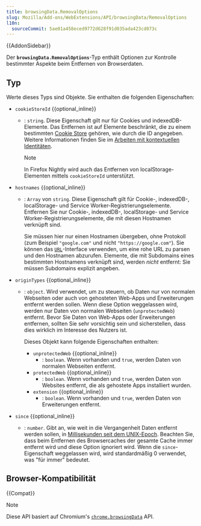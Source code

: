 ```yaml
---
title: browsingData.RemovalOptions
slug: Mozilla/Add-ons/WebExtensions/API/browsingData/RemovalOptions
l10n:
  sourceCommit: 5ae01a458eced9772d628f91d035ada423cd073c
---
```


{{AddonSidebar}}

Der **`browsingData.RemovalOptions`**-Typ enthält Optionen zur Kontrolle bestimmter Aspekte beim Entfernen von Browserdaten.

## Typ

Werte dieses Typs sind Objekte. Sie enthalten die folgenden Eigenschaften:

- `cookieStoreId` {{optional_inline}}

  - : `string`. Diese Eigenschaft gilt nur für Cookies und indexedDB-Elemente. Das Entfernen ist auf Elemente beschränkt, die zu einem bestimmten [Cookie Store](/de/docs/Mozilla/Add-ons/WebExtensions/API/cookies/CookieStore) gehören, wie durch die ID angegeben. Weitere Informationen finden Sie im [Arbeiten mit kontextuellen Identitäten](/de/docs/Mozilla/Add-ons/WebExtensions/Work_with_contextual_identities).

    > [!NOTE]
    > In Firefox Nightly wird auch das Entfernen von localStorage-Elementen mittels `cookieStoreId` unterstützt.

- `hostnames` {{optional_inline}}

  - : `Array` von `string`. Diese Eigenschaft gilt für Cookie-, indexedDB-, localStorage- und Service Worker-Registrierungselemente. Entfernen Sie nur Cookie-, indexedDB-, localStorage- und Service Worker-Registrierungselemente, die mit diesen Hostnamen verknüpft sind.

    Sie müssen hier nur einen Hostnamen übergeben, ohne Protokoll (zum Beispiel `"google.com"` und nicht `"https://google.com"`). Sie können das [`URL`](/de/docs/Web/API/URL)-Interface verwenden, um eine rohe URL zu parsen und den Hostnamen abzurufen. Elemente, die mit Subdomains eines bestimmten Hostnamens verknüpft sind, werden _nicht_ entfernt: Sie müssen Subdomains explizit angeben.

- `originTypes` {{optional_inline}}

  - : `object`. Wird verwendet, um zu steuern, ob Daten nur von normalen Webseiten oder auch von gehosteten Web-Apps und Erweiterungen entfernt werden sollen. Wenn diese Option weggelassen wird, werden nur Daten von normalen Webseiten (`unprotectedWeb`) entfernt. Bevor Sie Daten von Web-Apps oder Erweiterungen entfernen, sollten Sie sehr vorsichtig sein und sicherstellen, dass dies wirklich im Interesse des Nutzers ist.

    Dieses Objekt kann folgende Eigenschaften enthalten:

    - `unprotectedWeb` {{optional_inline}}
      - : `boolean`. Wenn vorhanden und `true`, werden Daten von normalen Webseiten entfernt.
    - `protectedWeb` {{optional_inline}}
      - : `boolean`. Wenn vorhanden und `true`, werden Daten von Websites entfernt, die als gehostete Apps installiert wurden.
    - `extension` {{optional_inline}}
      - : `boolean`. Wenn vorhanden und `true`, werden Daten von Erweiterungen entfernt.

- `since` {{optional_inline}}
  - : `number`. Gibt an, wie weit in die Vergangenheit Daten entfernt werden sollen, in [Millisekunden seit dem UNIX-Epoch]("https://en.wikipedia.org/wiki/Unix_time"). Beachten Sie, dass beim Entfernen des Browsercaches der gesamte Cache immer entfernt wird und diese Option ignoriert wird. Wenn die `since`-Eigenschaft weggelassen wird, wird standardmäßig 0 verwendet, was "für immer" bedeutet.

## Browser-Kompatibilität

{{Compat}}

> [!NOTE]
> Diese API basiert auf Chromium's [`chrome.browsingData`](https://developer.chrome.com/docs/extensions/reference/api/browsingData) API.

<!--
// Copyright 2015 The Chromium Authors. All rights reserved.
//
// Redistribution and use in source and binary forms, with or without
// modification, are permitted provided that the following conditions are
// met:
//
//    * Redistributions of source code must retain the above copyright
// notice, this list of conditions and the following disclaimer.
//    * Redistributions in binary form must reproduce the above
// copyright notice, this list of conditions and the following disclaimer
// in the documentation and/or other materials provided with the
// distribution.
//    * Neither the name of Google Inc. nor the names of its
// contributors may be used to endorse or promote products derived from
// this software without specific prior written permission.
//
// THIS SOFTWARE IS PROVIDED BY THE COPYRIGHT HOLDERS AND CONTRIBUTORS
// "AS IS" AND ANY EXPRESS OR IMPLIED WARRANTIES, INCLUDING, BUT NOT
// LIMITED TO, THE IMPLIED WARRANTIES OF MERCHANTABILITY AND FITNESS FOR
// A PARTICULAR PURPOSE ARE DISCLAIMED. IN NO EVENT SHALL THE COPYRIGHT
// OWNER OR CONTRIBUTORS BE LIABLE FOR ANY DIRECT, INDIRECT, INCIDENTAL,
// SPECIAL, EXEMPLARY, OR CONSEQUENTIAL DAMAGES (INCLUDING, BUT NOT
// LIMITED TO, PROCUREMENT OF SUBSTITUTE GOODS OR SERVICES; LOSS OF USE,
// DATA, OR PROFITS; OR BUSINESS INTERRUPTION) HOWEVER CAUSED AND ON ANY
// THEORY OF LIABILITY, WHETHER IN CONTRACT, STRICT LIABILITY, OR TORT
// (INCLUDING NEGLIGENCE OR OTHERWISE) ARISING IN ANY WAY OUT OF THE USE
// OF THIS SOFTWARE, EVEN IF ADVISED OF THE POSSIBILITY OF SUCH DAMAGE.
-->

